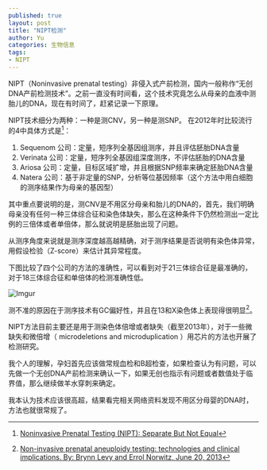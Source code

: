 ```yaml
---
published: true
layout: post
title: "NIPT检测"
author: Yu
categories: 生物信息
tags:
- NIPT
---
```


NIPT（Noninvasive prenatal testing）非侵入式产前检测，国内一般称作“无创DNA产前检测技术”。之前一直没有时间看，这个技术究竟怎么从母亲的血液中测胎儿的DNA，现在有时间了，赶紧记录一下原理。

NIPT技术细分为两种：一种是测CNV，另一种是测SNP。
在2012年时比较流行的4中具体方式是[^1]：
1. Sequenom 公司：定量，短序列全基因组测序，并且评估胚胎DNA含量
2. Verinata 公司：定量，短序列全基因组深度测序，不评估胚胎的DNA含量
3. Ariosa 公司：定量，目标区域扩增，并且根据SNP频率来确定胚胎DNA含量
4. Natera 公司：基于非定量的SNP，分析等位基因频率（这个方法中用白细胞的测序结果作为母亲的基因型）


其中重点要说明的是，测CNV是不用区分母亲和胎儿的DNA的，首先，我们明确母亲没有任何一种三体综合征和染色体缺失，那么在这种条件下仍然检测出一定比例的三倍体或者单倍体，那么就说明是胚胎出现了问题。

从测序角度来说就是测序深度越高越精确，对于测序结果是否说明有染色体异常，用假设检验（Z-score）来估计其异常程度。

下图比较了四个公司的方法的准确性，可以看到对于21三体综合征是最准确的，对于18三体综合征和单倍体的检测准确性低。

![Imgur](http://i.imgur.com/017StNv.png)


测不准的原因在于测序技术有GC偏好性，并且在13和X染色体上表现得很明显[^2]。

NIPT方法目前主要还是用于测染色体倍增或者缺失（截至2013年），对于一些微缺失和微倍增（ microdeletions and microduplication ）用芯片的方法也开展了检测研究。

我个人的理解，孕妇首先应该做常规血检和B超检查，如果检查认为有问题，可以先做一个无创DNA产前检测来确认一下，如果无创也指示有问题或者数值处于临界值，那么继续做羊水穿刺来确定。

我本认为技术应该很高超，结果看完相关网络资料发现不用区分母婴的DNA时，方法也就很常规了。


[^1]: [Noninvasive Prenatal Testing (NIPT): Separate But Not Equal](http://www.agt-info.org/Documents/2014%20Annual%20Meeting/HANDOUT%20Strom.pdf)
[^2]: [Non-invasive prenatal aneuploidy testing: technologies and clinical implications. By: Brynn Levy and Errol Norwitz, June 20, 2013](http://www.mlo-online.com/non-invasive-prenatal-aneuploidy-testing-technologies-and-clinical-implications.php)
